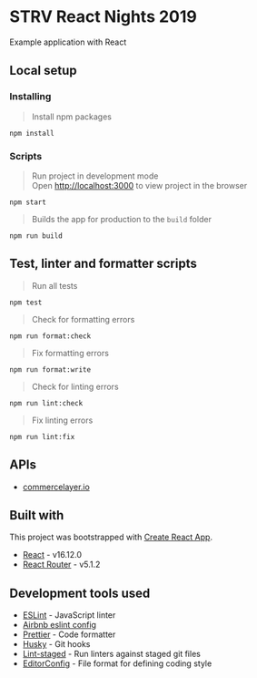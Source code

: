# STRV React Nights 2019

Example application with React

## Local setup

### Installing

> Install npm packages

`npm install`

### Scripts

> Run project in development mode <br/> Open [http://localhost:3000](http://localhost:3000) to view project in the browser

`npm start`

> Builds the app for production to the `build` folder

`npm run build`

## Test, linter and formatter scripts

> Run all tests

`npm test`

> Check for formatting errors

`npm run format:check`

> Fix formatting errors

`npm run format:write`

> Check for linting errors

`npm run lint:check`

> Fix linting errors

`npm run lint:fix`

## APIs

- [commercelayer.io](https://commercelayer.io/)

## Built with

This project was bootstrapped with [Create React App](https://github.com/facebook/create-react-app).

- [React](https://reactjs.org/) - v16.12.0
- [React Router](https://reacttraining.com/react-router/) - v5.1.2

## Development tools used

- [ESLint](https://eslint.org/) - JavaScript linter
- [Airbnb eslint config](https://www.npmjs.com/package/eslint-config-airbnb)
- [Prettier](https://prettier.io/) - Code formatter
- [Husky](https://github.com/typicode/husky#readme) - Git hooks
- [Lint-staged](https://github.com/okonet/lint-staged#readme) - Run linters against staged git files
- [EditorConfig](https://editorconfig.org/) - File format for defining coding style
